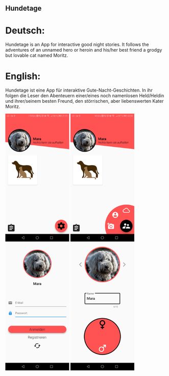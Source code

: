 ## Hundetage

# Deutsch:
Hundetage is an App for interactive good night stories. It follows the adventures of an unnamed hero or heroin and his/her best friend a grodgy but lovable cat named Moritz.

# English:
Hundetage ist eine App für interaktive Gute-Nacht-Geschichten. In ihr folgen die Leser den Abenteuern einer/eines noch namenlosen Held/Heldin und ihrer/seinem besten Freund, den störrischen, aber liebenswerten Kater Moritz.

<img src="images/readme/readme_4.jpg" width="200"/>&nbsp;<img src="images/readme/readme_3.jpg" width="200"/><br> 
<img src="images/readme/readme_1.jpg" width="200"/>&nbsp;<img src="images/readme/readme_2.jpg" width="200"/>